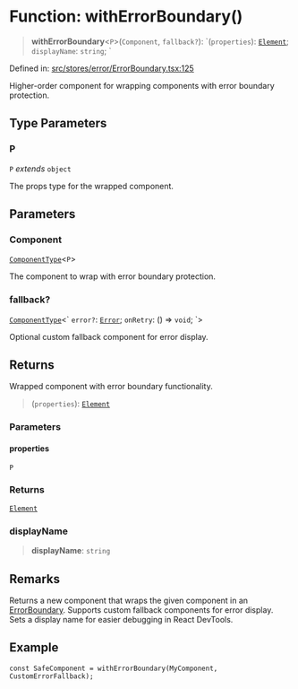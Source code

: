 # Function: withErrorBoundary()

> **withErrorBoundary**\<`P`\>(`Component`, `fallback?`): \`(`properties`): [`Element`](https://github.com/DefinitelyTyped/DefinitelyTyped/blob/1a60e1b9a9062ff9c48c681ca3d8b6f717b616b9/types/react/jsx-runtime.d.ts#L6); `displayName`: `string`; \`

Defined in: [src/stores/error/ErrorBoundary.tsx:125](https://github.com/Nick2bad4u/Uptime-Watcher/blob/8a1973382d5fe14c52996ecda381894eb7ecd4a6/src/stores/error/ErrorBoundary.tsx#L125)

Higher-order component for wrapping components with error boundary protection.

## Type Parameters

### P

`P` *extends* `object`

The props type for the wrapped component.

## Parameters

### Component

[`ComponentType`](https://github.com/DefinitelyTyped/DefinitelyTyped/blob/1a60e1b9a9062ff9c48c681ca3d8b6f717b616b9/types/react/index.d.ts#L123)\<`P`\>

The component to wrap with error boundary protection.

### fallback?

[`ComponentType`](https://github.com/DefinitelyTyped/DefinitelyTyped/blob/1a60e1b9a9062ff9c48c681ca3d8b6f717b616b9/types/react/index.d.ts#L123)\<\` `error?`: [`Error`](https://developer.mozilla.org/docs/Web/JavaScript/Reference/Global_Objects/Error); `onRetry`: () => `void`; \`\>

Optional custom fallback component for error display.

## Returns

Wrapped component with error boundary functionality.

> (`properties`): [`Element`](https://github.com/DefinitelyTyped/DefinitelyTyped/blob/1a60e1b9a9062ff9c48c681ca3d8b6f717b616b9/types/react/jsx-runtime.d.ts#L6)

### Parameters

#### properties

`P`

### Returns

[`Element`](https://github.com/DefinitelyTyped/DefinitelyTyped/blob/1a60e1b9a9062ff9c48c681ca3d8b6f717b616b9/types/react/jsx-runtime.d.ts#L6)

### displayName

> **displayName**: `string`

## Remarks

Returns a new component that wraps the given component in an [ErrorBoundary](../classes/ErrorBoundary.md). Supports custom fallback components for error display. Sets a display name for easier debugging in React DevTools.

## Example

```tsx
const SafeComponent = withErrorBoundary(MyComponent, CustomErrorFallback);
```
